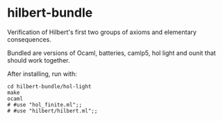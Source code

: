 hilbert-bundle
==============

Verification of Hilbert's first two groups of axioms and elementary consequences.

Bundled are versions of Ocaml, batteries, camlp5, hol light and ounit that should work together.

After installing, run with:

    cd hilbert-bundle/hol-light
    make
    ocaml
    # #use "hol_finite.ml";;
    # #use "hilbert/hilbert.ml";;
